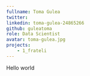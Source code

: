 ```yaml
---
fullname: Toma Gulea
twitter:
linkedin: toma-gulea-24865266
github: guleatoma
role: Data Scientist
avatar: toma-gulea.jpg
projects:
    - 1_frateli
---
```


Hello world

